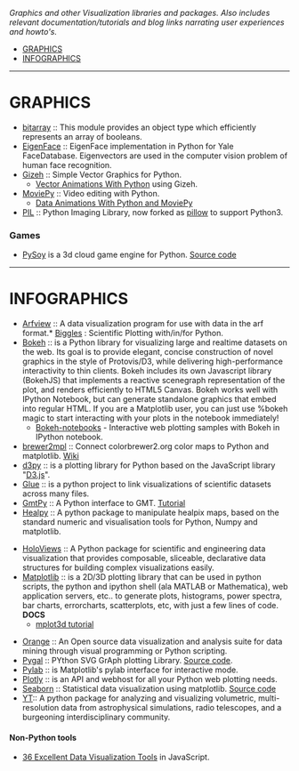 *Graphics and other Visualization libraries and packages. Also includes relevant documentation/tutorials and blog links narrating user experiences and howto's.*

- [GRAPHICS](#graphics) 
- [INFOGRAPHICS](#infographics)

----

# GRAPHICS 
- [bitarray](https://github.com/ilanschnell/bitarray) :: This module provides an object type which efficiently represents an array of booleans.
- [EigenFace](https://github.com/bugra/EigenFace) :: EigenFace implementation in Python for Yale FaceDatabase. Eigenvectors are used in the computer vision problem of human face recognition.
- [Gizeh](https://github.com/Zulko/gizeh) :: Simple Vector Graphics for Python. 
   - [Vector Animations With Python](https://zulko.github.io/blog/2014/09/20/vector-animations-with-python/) using Gizeh.
- [MoviePy](http://zulko.github.io/moviepy/) :: Video editing with Python.
   - [Data Animations With Python and MoviePy](https://zulko.github.io/blog/2014/11/29/data-animations-with-python-and-moviepy/)
- [PIL](http://www.pythonware.com/products/pil/) :: Python Imaging Library, now forked as [pillow](http://pillow.readthedocs.org/) to support Python3.

### Games
- [PySoy](http://www.pysoy.org/) is a 3d cloud game engine for  Python. [Source code](http://hg.pysoy.org/pysoy)

----

# INFOGRAPHICS
- [Arfview](https://github.com/kylerbrown/arfview) :: A data visualization program for use with data in the arf format.* [Biggles](https://github.com/nolta/biggles) : Scientific Plotting with/in/for Python.
- [Bokeh](http://bokeh.pydata.org) :: is a Python library for visualizing large and realtime datasets on the web. Its goal is to provide elegant, concise construction of novel graphics in the style of Protovis/D3, while delivering high-performance interactivity to thin clients. Bokeh includes its own Javascript library (BokehJS) that implements a reactive scenegraph representation of the plot, and renders efficiently to HTML5 Canvas. Bokeh works well with IPython Notebook, but can generate standalone graphics that embed into regular HTML. If you are a Matplotlib user, you can just use %bokeh magic to start interacting with your plots in the notebook immediately!
   * [Bokeh-notebooks](https://github.com/ContinuumIO/bokeh-notebooks) - Interactive web plotting samples with Bokeh in IPython notebook.
- [brewer2mpl](https://github.com/jiffyclub/brewer2mpl) :: Connect colorbrewer2.org color maps to Python and matplotlib. [Wiki](https://github.com/jiffyclub/brewer2mpl/wiki)
- [d3py](https://github.com/mikedewar/d3py) :: is a plotting library for Python based on the JavaScript library "[D3.js](http://d3js.org/)".
- [Glue](https://github.com/glue-viz/glue) :: is a python project to link visualizations of scientific datasets across many files.
- [GmtPy](http://emolch.github.com/gmtpy) :: A Python interface to GMT. [Tutorial](http://emolch.github.io/gmtpy/tutorial.html)
- [Healpy](https://github.com/healpy/healpy) :: A python package to manipulate healpix maps, based on the standard numeric and visualisation tools for Python, Numpy and matplotlib.
+ [HoloViews](http://ioam.github.io/holoviews) :: A Python package for scientific and engineering data visualization that provides composable, sliceable, declarative data structures for building complex visualizations easily.
+ [Matplotlib](http://matplotlib.org/) :: is a 2D/3D plotting library that can be used in python scripts, the python and ipython shell (ala MATLAB or Mathematica), web application servers, etc.. to generate plots, histograms, power spectra, bar charts, errorcharts, scatterplots, etc, with just a few lines of code.
   __DOCS__
   * [mplot3d tutorial](http://matplotlib.org/1.3.1/mpl_toolkits/mplot3d/tutorial.html)
- [Orange](http://orange.biolab.si) :: An Open source data visualization and analysis suite for data mining through visual programming or Python scripting.   
- [Pygal](http://pygal.org) :: PYthon SVG GrAph plotting Library. [Source code](https://github.com/Kozea/pygal).
- [Pylab](http://wiki.scipy.org/PyLab) :: is Matplotlib's pylab interface for interactive mode.
- [Plotly](https://plot.ly/python) :: is an API and webhost for all your Python web plotting needs.
- [Seaborn](http://stanford.edu/~mwaskom/software/seaborn/) :: Statistical data visualization using matplotlib. [Source code](https://github.com/mwaskom/seaborn)
- [YT](http://yt-project.org/):: A python package for analyzing and visualizing volumetric, multi-resolution data from astrophysical simulations, radio telescopes, and a burgeoning interdisciplinary community.

#### Non-Python tools
* [36 Excellent Data Visualization Tools](http://www.smashingapps.com/2014/06/30/36-excellent-data-visualization-tools.html) in JavaScript.


